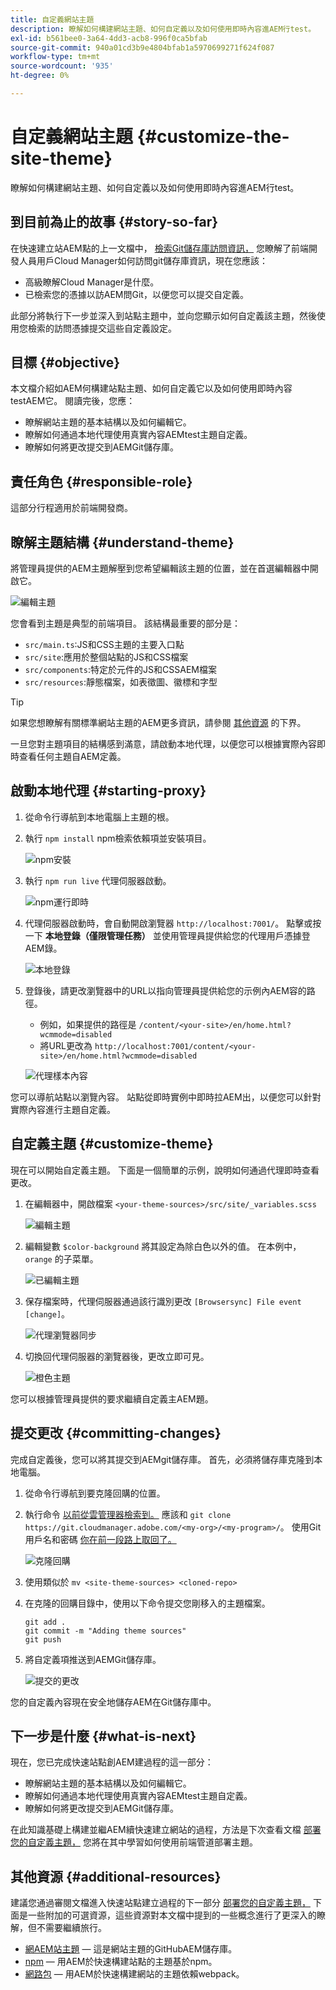 ```yaml
---
title: 自定義網站主題
description: 瞭解如何構建網站主題、如何自定義以及如何使用即時內容進AEM行test。
exl-id: b561bee0-3a64-4dd3-acb8-996f0ca5bfab
source-git-commit: 940a01cd3b9e4804bfab1a5970699271f624f087
workflow-type: tm+mt
source-wordcount: '935'
ht-degree: 0%

---
```


# 自定義網站主題 {#customize-the-site-theme}

瞭解如何構建網站主題、如何自定義以及如何使用即時內容進AEM行test。

## 到目前為止的故事 {#story-so-far}

在快速建立站AEM點的上一文檔中， [檢索Git儲存庫訪問資訊，](retrieve-access.md) 您瞭解了前端開發人員用戶Cloud Manager如何訪問git儲存庫資訊，現在您應該：

* 高級瞭解Cloud Manager是什麼。
* 已檢索您的憑據以訪AEM問Git，以便您可以提交自定義。

此部分將執行下一步並深入到站點主題中，並向您顯示如何自定義該主題，然後使用您檢索的訪問憑據提交這些自定義設定。

## 目標 {#objective}

本文檔介紹如AEM何構建站點主題、如何自定義它以及如何使用即時內容testAEM它。 閱讀完後，您應：

* 瞭解網站主題的基本結構以及如何編輯它。
* 瞭解如何通過本地代理使用真實內容AEMtest主題自定義。
* 瞭解如何將更改提交到AEMGit儲存庫。

## 責任角色 {#responsible-role}

這部分行程適用於前端開發商。

## 瞭解主題結構 {#understand-theme}

將管理員提供的AEM主題解壓到您希望編輯該主題的位置，並在首選編輯器中開啟它。

![編輯主題](assets/edit-theme.png)

您會看到主題是典型的前端項目。 該結構最重要的部分是：

* `src/main.ts`:JS和CSS主題的主要入口點
* `src/site`:應用於整個站點的JS和CSS檔案
* `src/components`:特定於元件的JS和CSSAEM檔案
* `src/resources`:靜態檔案，如表徵圖、徽標和字型

>[!TIP]
>
>如果您想瞭解有關標準網站主題的AEM更多資訊，請參閱 [其他資源](#additional-resources) 的下界。

一旦您對主題項目的結構感到滿意，請啟動本地代理，以便您可以根據實際內容即時查看任何主題自AEM定義。

## 啟動本地代理 {#starting-proxy}

1. 從命令行導航到本地電腦上主題的根。
1. 執行 `npm install` npm檢索依賴項並安裝項目。

   ![npm安裝](assets/npm-install.png)

1. 執行 `npm run live` 代理伺服器啟動。

   ![npm運行即時](assets/npm-run-live.png)

1. 代理伺服器啟動時，會自動開啟瀏覽器 `http://localhost:7001/`。 點擊或按一下 **本地登錄（僅限管理任務）** 並使用管理員提供給您的代理用戶憑據登AEM錄。

   ![本地登錄](assets/sign-in-locally.png)

1. 登錄後，請更改瀏覽器中的URL以指向管理員提供給您的示例內AEM容的路徑。

   * 例如，如果提供的路徑是 `/content/<your-site>/en/home.html?wcmmode=disabled`
   * 將URL更改為 `http://localhost:7001/content/<your-site>/en/home.html?wcmmode=disabled`

   ![代理樣本內容](assets/proxied-sample-content.png)

您可以導航站點以瀏覽內容。 站點從即時實例中即時拉AEM出，以便您可以針對實際內容進行主題自定義。

## 自定義主題 {#customize-theme}

現在可以開始自定義主題。 下面是一個簡單的示例，說明如何通過代理即時查看更改。

1. 在編輯器中，開啟檔案 `<your-theme-sources>/src/site/_variables.scss`

   ![編輯主題](assets/edit-theme.png)

1. 編輯變數 `$color-background` 將其設定為除白色以外的值。 在本例中， `orange` 的子菜單。

   ![已編輯主題](assets/edited-theme.png)

1. 保存檔案時，代理伺服器通過該行識別更改 `[Browsersync] File event [change]`。

   ![代理瀏覽器同步](assets/proxy-browsersync.png)

1. 切換回代理伺服器的瀏覽器後，更改立即可見。

   ![橙色主題](assets/orange-theme.png)

您可以根據管理員提供的要求繼續自定義主AEM題。

## 提交更改 {#committing-changes}

完成自定義後，您可以將其提交到AEMgit儲存庫。 首先，必須將儲存庫克隆到本地電腦。

1. 從命令行導航到要克隆回購的位置。
1. 執行命令 [以前從雲管理器檢索到。](retrieve-access.md) 應該和 `git clone https://git.cloudmanager.adobe.com/<my-org>/<my-program>/`。 使用Git用戶名和密碼 [你在前一段路上取回了。](retrieve-access.md)

   ![克隆回購](assets/clone-repo.png)

1. 使用類似於 `mv <site-theme-sources> <cloned-repo>`
1. 在克隆的回購目錄中，使用以下命令提交您剛移入的主題檔案。

   ```text
   git add .
   git commit -m "Adding theme sources"
   git push
   ```

1. 將自定義項推送到AEMGit儲存庫。

   ![提交的更改](assets/changes-committed.png)

您的自定義內容現在安全地儲存AEM在Git儲存庫中。

## 下一步是什麼 {#what-is-next}

現在，您已完成快速站點創AEM建過程的這一部分：

* 瞭解網站主題的基本結構以及如何編輯它。
* 瞭解如何通過本地代理使用真實內容AEMtest主題自定義。
* 瞭解如何將更改提交到AEMGit儲存庫。

在此知識基礎上構建並繼AEM續快速建立網站的過程，方法是下次查看文檔 [部署您的自定義主題，](deploy-theme.md) 您將在其中學習如何使用前端管道部署主題。

## 其他資源 {#additional-resources}

建議您通過審閱文檔進入快速站點建立過程的下一部分 [部署您的自定義主題，](deploy-theme.md) 下面是一些附加的可選資源，這些資源對本文檔中提到的一些概念進行了更深入的瞭解，但不需要繼續旅行。

* [網AEM站主題](https://github.com/adobe/aem-site-template-standard-theme-e2e)  — 這是網站主題的GitHubAEM儲存庫。
* [npm](https://www.npmjs.com)  — 用AEM於快速構建站點的主題基於npm。
* [網路包](https://webpack.js.org)  — 用AEM於快速構建網站的主題依賴webpack。
